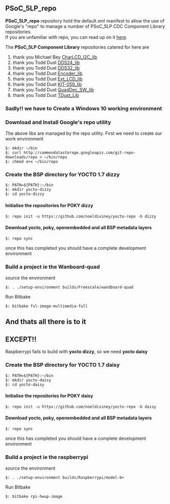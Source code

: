 ## PSoC_5LP_repo ##

**PSoC_5LP_repo** repository hold the default.xml manifest to allow the use of Google's "repo" to manage a number of PSoC_5LP CDC Component Library repositories.  
If you are unfamiliar with repo, you can read up on it [here](http://source.android.com/source/version-control.html).  
  
The **PSoC_5LP Component Library** repositories catered for here are

  1.  thank you Michael Bey  [CharLCD_I2C_lib](https://github.com/noeldiviney/Char_I2C_lib)
  2.  thank you Todd Dust  [DDS24_lib](https://github.com/noeldiviney/DDS24_lib)
  3.  thank you Todd Dust  [DDS32_lib](https://github.com/noeldiviney/DDS32_lib)
  4.  thank you Todd Dust  [Encoder_lib](https://github.com/noeldiviney/Encoder_lib)
  5.  thank you Todd Dust  [Ext_LCD_lib](https://github.com/noeldiviney/Ext_LCD_lib)
  6.  thank you Todd Dust  [KIT-059_lib](https://github.com/noeldiviney/KIT-059_lib)
  7.  thank you Todd Dust  [QuadDec_SW_lib](https://github.com/noeldiviney/QuadDec_SW_lib)
  8.  thank you Todd Dust   [TDust_Lib](https://github.com/noeldiviney/TDust_Lib)

### Sadly!! we have to Create a Windows 10 working environment  ###

### Download and Install Google's repo utility ###

The above libs are managed by the repo utility.
First we need to create our work environment

    $: mkdir ~/bin
    $: curl http://commondatastorage.googleapis.com/git-repo-downloads/repo > ~/bin/repo
    $: chmod a+x ~/bin/repo 


### Create the BSP directory for YOCTO 1.7 dizzy ###
    
    $: PATH=${PATH}:~/bin
    $: mkdir yocto-dizzy
    $: cd yocto-dizzy

#### Initialise the repositories for POKY dizzy ####

    $: repo init -u https://github.com/noeldiviney/yocto-repo -b dizzy 

#### Download yocto, poky, openembedded and all BSP metadata layers ####

    $: repo sync

once this has completed you should have a complete development environment

### Build a project ie the Wanboard-quad ###
source the environment

    $: . ./setup-environment builds/Freescale/wandboard-quad

Run Bitbake

    $: bitbake fsl-image-multimedia-full


## And thats all there is to it ##
## EXCEPT!!          ##

Raspberrypi fails to build with **yocto dizzy**, so we need **yocto daisy**

### Create the BSP directory for YOCTO 1.7 daisy ###
    
    $: PATH=${PATH}:~/bin
    $: mkdir yocto-daisy
    $: cd yocto-daisy

#### Initialise the repositories for POKY daisy ####

    $: repo init -u https://github.com/noeldiviney/yocto-repo -b daisy 

#### Download yocto, poky, openembedded and all BSP metadata layers ####

    $: repo sync

once this has completed you should have a complete development environment

### Build a project ie the raspberrypi ###
source the environment

    $: . ./setup-environment builds/Raspberrypi/model-b+

Run Bitbake

    $: bitbake rpi-hwup-image
    
